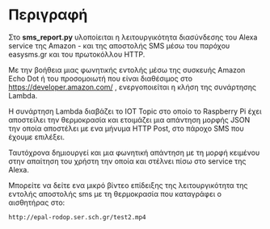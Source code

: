 # Περιγραφή 

Στο **sms_report.py** υλοποίειται η λειτουργικότητα διασύνδεσης του Alexa service της Amazon - και της αποστολής SMS μέσω του παρόχου easysms.gr και του πρωτοκόλλου HTTP.

Με την βοήθεια μιας φωνητικής εντολής μέσω της συσκευής Amazon Echo Dot ή του προσομοιωτή 
που είναι διαθέσιμος στο https://developer.amazon.com/ , ενεργοποιείται η κλήση της συνάρτησης Lambda.  

Η συνάρτηση Lambda διαβάζει το IOT Topic στο οποίο το Raspberry Pi έχει αποστείλει την θερμοκρασία και ετοιμάζει μια απάντηση μορφής JSON την οποία αποστέλει με ενα μήνυμα HTTP Post, στο πάροχο SMS που έχουμε επιλέξει. 

Ταυτόχρονα δημιουργεί και μια φωνητική απάντηση με τη μορφή κειμένου στην απαίτηση του χρήστη την οποία και στέλνει πίσω στο service της Alexa.

Μπορείτε να δείτε ενα μικρό βίντεο επίδειξης της λειτουργικότητα της εντολής αποστολής sms με τη θερμοκρασία που καταγράφει ο αισθητήρας στο:  
   
    http://epal-rodop.ser.sch.gr/test2.mp4
